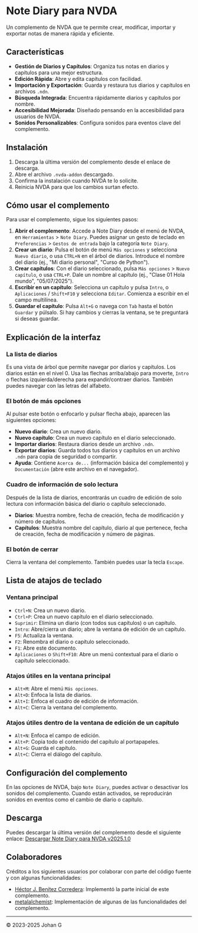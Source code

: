 # Note Diary para NVDA

Un complemento de NVDA que te permite crear, modificar, importar y exportar notas de manera rápida y eficiente.

## Características

*   **Gestión de Diarios y Capítulos**: Organiza tus notas en diarios y capítulos para una mejor estructura.
*   **Edición Rápida**: Abre y edita capítulos con facilidad.
*   **Importación y Exportación**: Guarda y restaura tus diarios y capítulos en archivos `.ndn`.
*   **Búsqueda Integrada**: Encuentra rápidamente diarios y capítulos por nombre.
*   **Accesibilidad Mejorada**: Diseñado pensando en la accesibilidad para usuarios de NVDA.
*   **Sonidos Personalizables**: Configura sonidos para eventos clave del complemento.

## Instalación

1.  Descarga la última versión del complemento desde el enlace de descarga.
2.  Abre el archivo `.nvda-addon` descargado.
3.  Confirma la instalación cuando NVDA te lo solicite.
4.  Reinicia NVDA para que los cambios surtan efecto.

## Cómo usar el complemento

Para usar el complemento, sigue los siguientes pasos:

1.  **Abrir el complemento**: Accede a Note Diary desde el menú de NVDA, en `Herramientas` > `Note Diary`. Puedes asignar un gesto de teclado en `Preferencias` > `Gestos de entrada` bajo la categoría `Note Diary`.
2.  **Crear un diario**: Pulsa el botón de menú `Más opciones` y selecciona `Nuevo diario`, o usa `CTRL+N` en el árbol de diarios. Introduce el nombre del diario (ej., "Mi diario personal", "Curso de Python").
3.  **Crear capítulos**: Con el diario seleccionado, pulsa `Más opciones` > `Nuevo capítulo`, o usa `CTRL+P`. Dale un nombre al capítulo (ej., "Clase 01 Hola mundo", "05/07/2025").
4.  **Escribir en un capítulo**: Selecciona un capítulo y pulsa `Intro`, o `Aplicaciones` / `Shift+F10` y selecciona `Editar`. Comienza a escribir en el campo multilínea.
5.  **Guardar el capítulo**: Pulsa `Alt+G` o navega con `Tab` hasta el botón `Guardar` y púlsalo. Si hay cambios y cierras la ventana, se te preguntará si deseas guardar.

## Explicación de la interfaz

### La lista de diarios

Es una vista de árbol que permite navegar por diarios y capítulos. Los diarios están en el nivel 0. Usa las flechas arriba/abajo para moverte, `Intro` o flechas izquierda/derecha para expandir/contraer diarios. También puedes navegar con las letras del alfabeto.

### El botón de más opciones

Al pulsar este botón o enfocarlo y pulsar flecha abajo, aparecen las siguientes opciones:

*   **Nuevo diario**: Crea un nuevo diario.
*   **Nuevo capítulo**: Crea un nuevo capítulo en el diario seleccionado.
*   **Importar diarios**: Restaura diarios desde un archivo `.ndn`.
*   **Exportar diarios**: Guarda todos tus diarios y capítulos en un archivo `.ndn` para copia de seguridad o compartir.
*   **Ayuda**: Contiene `Acerca de...` (información básica del complemento) y `Documentación` (abre este archivo en el navegador).

### Cuadro de información de solo lectura

Después de la lista de diarios, encontrarás un cuadro de edición de solo lectura con información básica del diario o capítulo seleccionado.

*   **Diarios**: Muestra nombre, fecha de creación, fecha de modificación y número de capítulos.
*   **Capítulos**: Muestra nombre del capítulo, diario al que pertenece, fecha de creación, fecha de modificación y número de páginas.

### El botón de cerrar

Cierra la ventana del complemento. También puedes usar la tecla `Escape`.

## Lista de atajos de teclado

### Ventana principal

*   `Ctrl+N`: Crea un nuevo diario.
*   `Ctrl+P`: Crea un nuevo capítulo en el diario seleccionado.
*   `Suprimir`: Elimina un diario (con todos sus capítulos) o un capítulo.
*   `Intro`: Abre/cierra un diario; abre la ventana de edición de un capítulo.
*   `F5`: Actualiza la ventana.
*   `F2`: Renombra el diario o capítulo seleccionado.
*   `F1`: Abre este documento.
*   `Aplicaciones` o `Shift+F10`: Abre un menú contextual para el diario o capítulo seleccionado.

### Atajos útiles en la ventana principal

*   `Alt+M`: Abre el menú `Más opciones`.
*   `Alt+D`: Enfoca la lista de diarios.
*   `Alt+I`: Enfoca el cuadro de edición de información.
*   `Alt+C`: Cierra la ventana del complemento.

### Atajos útiles dentro de la ventana de edición de un capítulo

*   `Alt+N`: Enfoca el campo de edición.
*   `Alt+P`: Copia todo el contenido del capítulo al portapapeles.
*   `Alt+G`: Guarda el capítulo.
*   `Alt+C`: Cierra el diálogo del capítulo.

## Configuración del complemento

En las opciones de NVDA, bajo `Note Diary`, puedes activar o desactivar los sonidos del complemento. Cuando están activados, se reproducirán sonidos en eventos como el cambio de diario o capítulo.

## Descarga

Puedes descargar la última versión del complemento desde el siguiente enlace:
[Descargar Note Diary para NVDA v2025.1.0](https://github.com/JohanAnim/Note-diary/releases/download/2025.1.0/Note.diary.for.NVDA-2025.1.0.nvda-addon)

## Colaboradores

Créditos a los siguientes usuarios por colaborar con parte del código fuente y con algunas funcionalidades:

*   [Héctor J. Benítez Corredera](https://github.com/hxebolax/): Implementó la parte inicial de este complemento.
*   [metalalchemist](https://github.com/metalalchemist/): Implementación de algunas de las funcionalidades del complemento.

---

© 2023-2025 Johan G